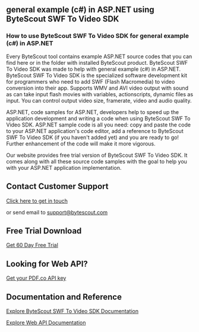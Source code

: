 ## general example (c#) in ASP.NET using ByteScout SWF To Video SDK

### How to use ByteScout SWF To Video SDK for general example (c#) in ASP.NET

Every ByteScout tool contains example ASP.NET source codes that you can find here or in the folder with installed ByteScout product. ByteScout SWF To Video SDK was made to help with general example (c#) in ASP.NET. ByteScout SWF To Video SDK is the specialized software development kit for programmers who need to add SWF (Flash Macromedia) to video conversion into their app. Supports WMV and AVI video output with sound as can take input flash movies with variables, actionscripts, dynamic files as input. You can control output video size, framerate, video and audio quality.

ASP.NET, code samples for ASP.NET, developers help to speed up the application development and writing a code when using ByteScout SWF To Video SDK. ASP.NET sample code is all you need: copy and paste the code to your ASP.NET application's code editor, add a reference to ByteScout SWF To Video SDK (if you haven't added yet) and you are ready to go! Further enhancement of the code will make it more vigorous.

Our website provides free trial version of ByteScout SWF To Video SDK. It comes along with all these source code samples with the goal to help you with your ASP.NET application implementation.

## Contact Customer Support

[Click here to get in touch](https://bytescout.zendesk.com/hc/en-us/requests/new?subject=ByteScout%20SWF%20To%20Video%20SDK%20Question)

or send email to [support@bytescout.com](mailto:support@bytescout.com?subject=ByteScout%20SWF%20To%20Video%20SDK%20Question) 

## Free Trial Download

[Get 60 Day Free Trial](https://bytescout.com/download/web-installer?utm_source=github-readme)

## Looking for Web API? 

[Get your PDF.co API key](https://pdf.co/documentation/api?utm_source=github-readme)

## Documentation and Reference

[Explore ByteScout SWF To Video SDK Documentation](https://bytescout.com/documentation/index.html?utm_source=github-readme)

[Explore Web API Documentation](https://pdf.co/documentation/api?utm_source=github-readme)